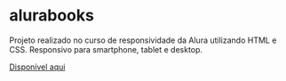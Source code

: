 # alurabooks
Projeto realizado no curso de responsividade da Alura utilizando HTML e CSS. Responsivo para smartphone, tablet e desktop.

[Disponível aqui](https://biancabps.github.io/alurabooks/)
